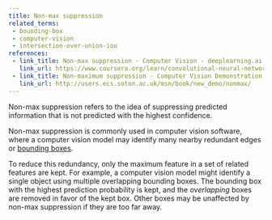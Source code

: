 ```yaml
---
title: Non-max suppression
related_terms:
 - bounding-box
 - computer-vision
 - intersection-over-union-iou
references:
 - link_title: Non-max suppression - Computer Vision - deeplearning.ai
   link_url: https://www.coursera.org/learn/convolutional-neural-networks/lecture/dvrjH/non-max-suppression
 - link_title: Non-maximum suppression - Computer Vision Demonstration Website
   link_url: http://users.ecs.soton.ac.uk/msn/book/new_demo/nonmax/
---
```

Non-max suppression refers to the idea of suppressing predicted
information that is not predicted with the highest confidence.

Non-max suppression is commonly used in computer vision software,
where a computer vision model may identify many nearby redundant edges
or [bounding boxes](/term/bounding-box).

To reduce this redundancy, only the maximum feature in a set
of related features are kept. For example, a computer vision model
might identify a single object using multiple overlapping bounding boxes.
The bounding box with the highest prediction probability is kept,
and the *overlapping* boxes are removed in favor of the kept box.
Other boxes may be unaffected by non-max suppression if they are too far away.